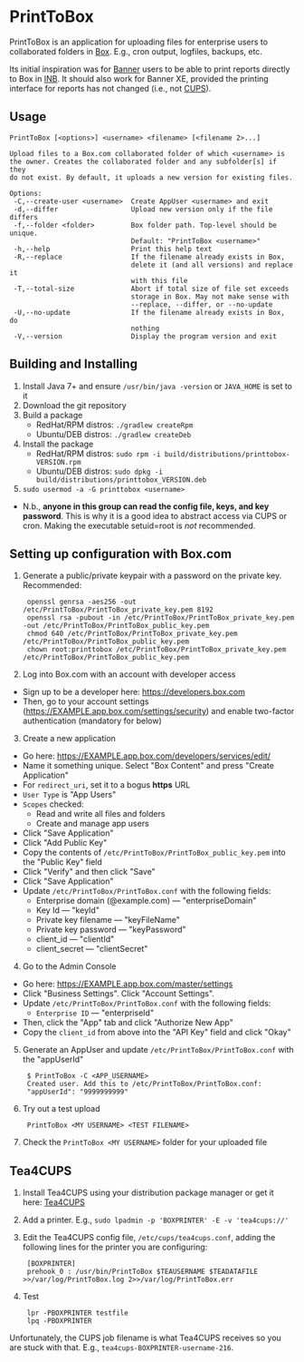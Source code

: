 # PrintToBox
PrintToBox is an application for uploading files for enterprise users to collaborated folders in 
[Box](https://www.box.com). E.g., cron output, logfiles, backups, etc.

Its initial inspiration was for [Banner](http://www.ellucian.com/student-information-system/) users to be able to 
print reports directly to Box in [INB](http://banner.wikia.com/wiki/Internet_Native_Banner). It should also work for 
Banner XE, provided the printing interface for reports has not changed (i.e., not [CUPS](https://cups.org/)).

## Usage
```
PrintToBox [<options>] <username> <filename> [<filename 2>...]

Upload files to a Box.com collaborated folder of which <username> is
the owner. Creates the collaborated folder and any subfolder[s] if they
do not exist. By default, it uploads a new version for existing files.

Options:
 -C,--create-user <username>  Create AppUser <username> and exit
 -d,--differ                  Upload new version only if the file differs
 -f,--folder <folder>         Box folder path. Top-level should be unique.
                              Default: "PrintToBox <username>"
 -h,--help                    Print this help text
 -R,--replace                 If the filename already exists in Box,
                              delete it (and all versions) and replace it
                              with this file
 -T,--total-size              Abort if total size of file set exceeds
                              storage in Box. May not make sense with
                              --replace, --differ, or --no-update
 -U,--no-update               If the filename already exists in Box, do
                              nothing
 -V,--version                 Display the program version and exit
```

## Building and Installing
1. Install Java 7+ and ensure `/usr/bin/java -version` or `JAVA_HOME` is set to it
2. Download the git repository
3. Build a package
   * RedHat/RPM distros: `./gradlew createRpm`
   * Ubuntu/DEB distros: `./gradlew createDeb`
4. Install the package
   * RedHat/RPM distros: `sudo rpm -i build/distributions/printtobox-VERSION.rpm`
   * Ubuntu/DEB distros: `sudo dpkg -i build/distributions/printtobox_VERSION.deb`
5. `sudo usermod -a -G printtobox <username>`
 * N.b., **anyone in this group can read the config file, keys, and key password**. This is why it is a good idea to
 abstract access via CUPS or cron. Making the executable setuid=root is *not* recommended.
 
## Setting up configuration with Box.com
1. Generate a public/private keypair with a password on the private key. Recommended:

        openssl genrsa -aes256 -out /etc/PrintToBox/PrintToBox_private_key.pem 8192
        openssl rsa -pubout -in /etc/PrintToBox/PrintToBox_private_key.pem -out /etc/PrintToBox/PrintToBox_public_key.pem
        chmod 640 /etc/PrintToBox/PrintToBox_private_key.pem /etc/PrintToBox/PrintToBox_public_key.pem
        chown root:printtobox /etc/PrintToBox/PrintToBox_private_key.pem /etc/PrintToBox/PrintToBox_public_key.pem

2. Log into Box.com with an account with developer access
 * Sign up to be a developer here: https://developers.box.com
 * Then, go to your account settings (https://EXAMPLE.app.box.com/settings/security) and enable two-factor authentication (mandatory for below)
3. Create a new application
 * Go here: https://EXAMPLE.app.box.com/developers/services/edit/
 * Name it something unique. Select "Box Content" and press "Create Application"
 * For `redirect_uri`, set it to a bogus **https** URL
 * `User Type` is "App Users"
 * `Scopes` checked:
   * Read and write all files and folders
   * Create and manage app users
 * Click "Save Application"
 * Click "Add Public Key"
 * Copy the contents of `/etc/PrintToBox/PrintToBox_public_key.pem` into the "Public Key" field
 * Click "Verify" and then click "Save"
 * Click "Save Application"
 * Update `/etc/PrintToBox/PrintToBox.conf` with the following fields:
   * Enterprise domain (@example.com) &mdash; "enterpriseDomain"
   * Key Id &mdash; "keyId"
   * Private key filename &mdash; "keyFileName"
   * Private key password &mdash; "keyPassword"
   * client_id &mdash; "clientId"
   * client_secret &mdash; "clientSecret"
4. Go to the Admin Console
 * Go here: https://EXAMPLE.app.box.com/master/settings
 * Click "Business Settings". Click "Account Settings".
 * Update `/etc/PrintToBox/PrintToBox.conf` with the following fields:
   * `Enterprise ID` &mdash; "enterpriseId" 
 * Then, click the "App" tab and click "Authorize New App"
 * Copy the `client_id` from above into the "API Key" field and click "Okay"
5. Generate an AppUser and update `/etc/PrintToBox/PrintToBox.conf` with the "appUserId"

        $ PrintToBox -C <APP_USERNAME>
        Created user. Add this to /etc/PrintToBox/PrintToBox.conf:
        "appUserId": "9999999999" 

6. Try out a test upload

        PrintToBox <MY USERNAME> <TEST FILENAME>

7. Check the `PrintToBox <MY USERNAME>` folder for your uploaded file

## Tea4CUPS
1. Install Tea4CUPS using your distribution package manager or get it here: [Tea4CUPS](http://www.pykota.com/software/tea4cups)
2. Add a printer. E.g., `sudo lpadmin -p 'BOXPRINTER' -E -v 'tea4cups://'`
3. Edit the Tea4CUPS config file, `/etc/cups/tea4cups.conf`, adding the following lines for the printer you are configuring:
        
        [BOXPRINTER]
        prehook_0 : /usr/bin/PrintToBox $TEAUSERNAME $TEADATAFILE >>/var/log/PrintToBox.log 2>>/var/log/PrintToBox.err
        
4. Test
        
        lpr -PBOXPRINTER testfile
        lpq -PBOXPRINTER

Unfortunately, the CUPS job filename is what Tea4CUPS receives so you are stuck with that. E.g., `tea4cups-BOXPRINTER-username-216`.
